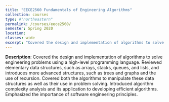 ```yaml
---
title: "EECE2560 Fundamentals of Engineering Algorithms"
collection: courses
type: #"northeastern"
permalink: /courses/eece2560/ 
semester: Spring 2020
location: 
classes: wide
excerpt: "Covered the design and implementation of algorithms to solve engineering problems using a high-level programming language."
---
```


**Description**: Covered the design and implementation of algorithms to solve engineering problems using a high-level programming language. Reviewed elementary data structures, such as arrays, stacks, queues, and lists, and introduces more advanced structures, such as trees and graphs and the use of recursion. Covered both the algorithms to manipulate these data structures as well as their use in problem solving. Introduced algorithm complexity analysis and its application to developing efficient algorithms. Emphasized the importance of software engineering principles.